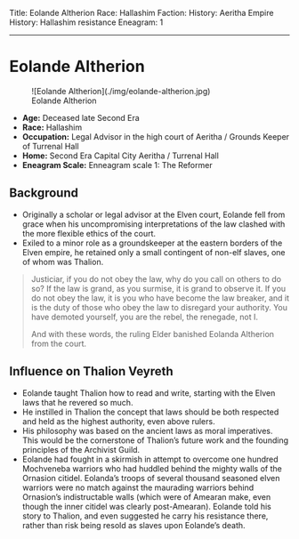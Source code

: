 Title: Eolande Altherion
Race: Hallashim
Faction: History: Aeritha Empire
         History: Hallashim resistance
Eneagram: 1

---
# Eolande Altherion

<div class="wrap-right-img">
<figure class="pic-banner">
![Eolande Altherion](./img/eolande-altherion.jpg)
<figcaption>Eolande Altherion</figcaption>
</figure>
</div>


-   **Age:** Deceased late Second Era
-   **Race:** Hallashim
-   **Occupation:** Legal Advisor in the high court of Aeritha / Grounds Keeper of Turrenal Hall
-   **Home:** Second Era Capital City Aeritha / Turrenal Hall
-   **Eneagram Scale:** Enneagram scale 1: The Reformer


<a id="org5a083bc"></a>

## Background

-   Originally a scholar or legal advisor at the Elven court, Eolande fell from grace when his uncompromising interpretations of the law clashed with the more flexible ethics of the court.
-   Exiled to a minor role as a groundskeeper at the eastern borders of the Elven empire, he retained only a small contingent of non-elf slaves, one of whom was Thalion.

<blockquote>
Justiciar, if you do not obey the law, why do you call on others to do so? If 
the law is grand, as you surmise, it is grand to observe it. If you do not 
obey the law, it is you who have become the law breaker, and it is the duty of 
those who obey the law to disregard your authority. You have demoted yourself, 
you are the rebel, the renegade, not I.
    
And with these words, the ruling Elder banished Eolanda Altherion from the court.
</blockquote>

<a id="org572a7ea"></a>

## Influence on Thalion Veyreth

-   Eolande taught Thalion how to read and write, starting with the Elven laws that he revered so much.
-   He instilled in Thalion the concept that laws should be both respected and held as the highest authority, even above rulers.
-   His philosophy was based on the ancient laws as moral imperatives. This would be the cornerstone of Thalion&rsquo;s future work and the founding principles of the Archivist Guild.
-   Eolande had fought in a skirmish in attempt to overcome one hundred Mochveneba warriors who had huddled behind the mighty walls of the Ornasion citidel. Eolanda&rsquo;s troops of several thousand seasoned elven warriors were no match against the maurading warriors behind Ornasion&rsquo;s indistructable walls (which were of Amearan make, even though the inner citidel was clearly post-Amearan). Eolande told his story to Thalion, and even suggested he carry his resistance there, rather than risk being resold as slaves upon Eolande&rsquo;s death.

<br style="clear:both;" />

